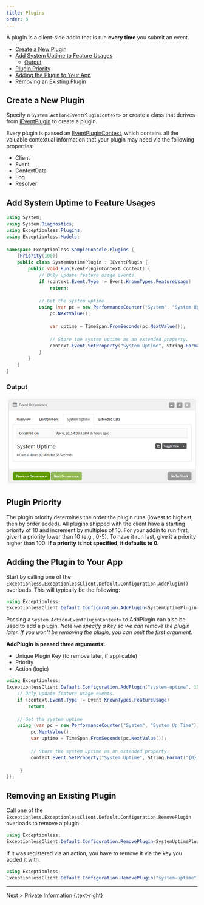 ```yaml
---
title: Plugins
order: 6
---
```

A plugin is a client-side addin that is run **every time** you submit an event.

- [Create a New Plugin](#create-a-new-plugin)
- [Add System Uptime to Feature Usages](#add-system-uptime-to-feature-usages)
  - [Output](#output)
- [Plugin Priority](#plugin-priority)
- [Adding the Plugin to Your App](#adding-the-plugin-to-your-app)
- [Removing an Existing Plugin](#removing-an-existing-plugin)

## Create a New Plugin

Specify a `System.Action<EventPluginContext>` or create a class that derives from [IEventPlugin](https://github.com/exceptionless/Exceptionless.Net/blob/master/src/Exceptionless/Plugins/IEventPlugin.cs) to create a plugin.

Every plugin is passed an [EventPluginContext](https://github.com/exceptionless/Exceptionless.Net/blob/master/src/Exceptionless/Plugins/EventPluginContext.cs), which contains all the valuable contextual information that your plugin may need via the following properties:

- Client
- Event
- ContextData
- Log
- Resolver

## Add System Uptime to Feature Usages

```csharp
using System;
using System.Diagnostics;
using Exceptionless.Plugins;
using Exceptionless.Models;

namespace Exceptionless.SampleConsole.Plugins {
    [Priority(100)]
    public class SystemUptimePlugin : IEventPlugin {
        public void Run(EventPluginContext context) {
            // Only update feature usage events.
            if (context.Event.Type != Event.KnownTypes.FeatureUsage)
                return;

            // Get the system uptime
            using (var pc = new PerformanceCounter("System", "System Up Time")) {
                pc.NextValue();

                var uptime = TimeSpan.FromSeconds(pc.NextValue());

                // Store the system uptime as an extended property.
                context.Event.SetProperty("System Uptime", String.Format("{0} Days {1} Hours {2} Minutes {3} Seconds", uptime.Days, uptime.Hours, uptime.Minutes, uptime.Seconds));
            }
        }
    }
}
```

### Output

![Exceptionless Plugin Screenshot](../../../assets/img/news/exceptionless-plugin-system-uptime.png)

## Plugin Priority

The plugin priority determines the order the plugin runs (lowest to highest, then by order added). All plugins shipped with the client have a starting priority of 10 and increment by multiples of 10. For your addin to run first, give it a priority lower than 10 (e.g., 0-5). To have it run last, give it a priority higher than 100. **If a priority is not specified, it defaults to 0.**

## Adding the Plugin to Your App

Start by calling one of the `Exceptionless.ExceptionlessClient.Default.Configuration.AddPlugin()` overloads. This will typically be the following:

```csharp
using Exceptionless;
ExceptionlessClient.Default.Configuration.AddPlugin<SystemUptimePlugin>();
```

Passing a `System.Action<EventPluginContext>` to AddPlugin can also be used to add a plugin. _Note we specify a key so we can remove the plugin later. If you won't be removing the plugin, you can omit the first argument._

**AddPlugin is passed three arguments:**

- Unique Plugin Key (to remove later, if applicable)
- Priority
- Action (logic)

```csharp
using Exceptionless;
ExceptionlessClient.Default.Configuration.AddPlugin("system-uptime", 100, context => {
    // Only update feature usage events.
    if (context.Event.Type != Event.KnownTypes.FeatureUsage)
        return;

    // Get the system uptime
    using (var pc = new PerformanceCounter("System", "System Up Time")) {
         pc.NextValue();
         var uptime = TimeSpan.FromSeconds(pc.NextValue());

         // Store the system uptime as an extended property.
         context.Event.SetProperty("System Uptime", String.Format("{0} Days {1} Hours {2} Minutes {3} Seconds", uptime.Days, uptime.Hours, uptime.Minutes, uptime.Seconds));

     }
});
```

## Removing an Existing Plugin

Call one of the `Exceptionless.ExceptionlessClient.Default.Configuration.RemovePlugin` overloads to remove a plugin.

```csharp
using Exceptionless;
ExceptionlessClient.Default.Configuration.RemovePlugin<SystemUptimePlugin>();
```

If it was registered via an action, you have to remove it via the key you added it with.

```csharp
using Exceptionless;
ExceptionlessClient.Default.Configuration.RemovePlugin("system-uptime");
```

---

[Next > Private Information](private-information.md) {.text-right}